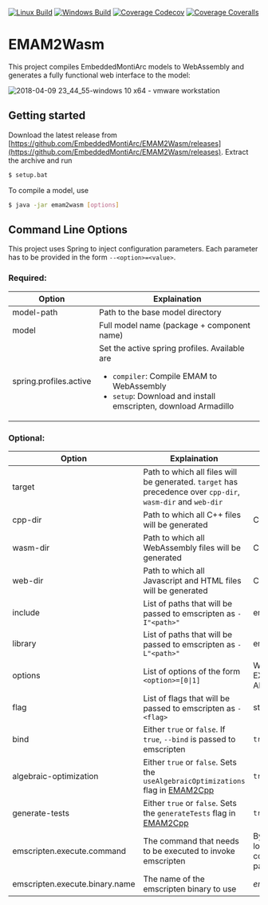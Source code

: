 [![Linux Build][travis-image]][travis-url]
[![Windows Build][appveyor-image]][appveyor-url]
[![Coverage Codecov][codecov-image]][codecov-url]
[![Coverage Coveralls][coveralls-image]][coveralls-url]
# EMAM2Wasm

This project compiles EmbeddedMontiArc models to WebAssembly and generates a fully functional web interface to the model:

![2018-04-09 23_44_55-windows 10 x64 - vmware workstation](https://user-images.githubusercontent.com/33121464/38524849-5bc479ea-3c50-11e8-946d-72e463036ed8.png)

## Getting started

Download the latest release from [https://github.com/EmbeddedMontiArc/EMAM2Wasm/releases](https://github.com/EmbeddedMontiArc/EMAM2Wasm/releases).
Extract the archive and run 
``` bash
$ setup.bat
```

To compile a model, use
``` bash
$ java -jar emam2wasm [options]
```

## Command Line Options

This project uses Spring to inject configuration parameters. Each parameter has to be provided in the form `--<option>=<value>`.

### Required:

Option | Explaination
-------- | -------------
model-path | Path to the base model directory
model | Full model name (package + component name)
spring.profiles.active | Set the active spring profiles. Available are <ul><li>`compiler`: Compile EMAM to WebAssembly</li><li>`setup`: Download and install emscripten, download Armadillo</li></ul>

### Optional:

Option | Explaination | Default value
-------- | ------------- | ---------------
target | Path to which all files will be generated.  `target` has precedence over `cpp-dir`, `wasm-dir` and `web-dir`  | 
cpp-dir | Path to which all C++ files will be generated | Current directory
wasm-dir | Path to which all WebAssembly files will be generated | Current directory
web-dir | Path to which all Javascript and HTML files will be generated | Current directory
include | List of paths that will be passed to emscripten as `-I"<path>"` | empty
library | List of paths that will be passed to emscripten as `-L"<path>"` | empty
options | List of options of the form `<option>=[0\|1]` | WASM=1, LINKABLE=1, EXPORT_ALL=1, ALLOW_MEMORY_GROWTH=1
flag | List of flags that will be passed to emscripten as `-<flag>` | std=c++11
bind | Either `true` or `false`. If `true`, `--bind` is passed to emscripten | `true`
algebraic-optimization | Either `true` or `false`. Sets the `useAlgebraicOptimizations` flag in [EMAM2Cpp](https://github.com/EmbeddedMontiArc/EMAM2Cpp) | `true`
generate-tests | Either `true` or `false`. Sets the `generateTests` flag in [EMAM2Cpp](https://github.com/EmbeddedMontiArc/EMAM2Cpp) | `true`
emscripten.execute.command | The command that needs to be executed to invoke emscripten | By default, emam2wasm will look for the *.emscripten* configuration file and use the path that is defined there
emscripten.execute.binary.name | The name of the emscripten binary to use | *emcc.bat*

[travis-image]: https://img.shields.io/travis/EmbeddedMontiArc/EMAM2Wasm.svg?branch=master&label=linux
[travis-url]: https://travis-ci.org/EmbeddedMontiArc/EMAM2Wasm
[appveyor-image]: https://img.shields.io/appveyor/ci/sbrunecker/emam2wasm/master.svg?label=windows
[appveyor-url]: https://ci.appveyor.com/project/sbrunecker/emam2wasm
[codecov-image]: https://img.shields.io/codecov/c/github/EmbeddedMontiArc/EMAM2Wasm/master.svg?label=all%20tests
[codecov-url]: https://codecov.io/gh/EmbeddedMontiArc/EMAM2Wasm/branch/master
[coveralls-image]: https://img.shields.io/coveralls/EmbeddedMontiArc/EMAM2Wasm/master.svg?label=unit%20tests
[coveralls-url]: https://coveralls.io/github/EmbeddedMontiArc/EMAM2Wasm?branch=master
